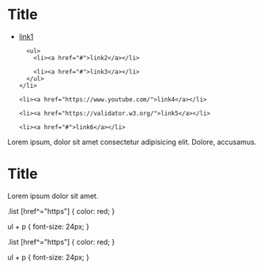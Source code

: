 <div class="holder">
  <h1>Title</h1>

  <ul class="list">
    <li>
      <a href="#">link1</a>

      <ul>
        <li><a href="#">link2</a></li>

        <li><a href="#">link3</a></li>
      </ul>
    </li>

    <li><a href="https://www.youtube.com/">link4</a></li>

    <li><a href="https://validator.w3.org/">link5</a></li>

    <li><a href="#">link6</a></li>

  </ul>

  <p>Lorem ipsum, dolor sit amet consectetur adipisicing elit. Dolore, accusamus.</p>

  <h1>Title</h1>

  <p>Lorem ipsum dolor sit amet.</p>

.list [href^="https"] {
color: red;
}

ul + p {
font-size: 24px;
}

.list [href^="https"] {
color: red;
}

ul + p {
font-size: 24px;
}

</div>
